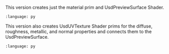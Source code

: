 This version creates just the material prim and UsdPreviewSurface Shader.

``` {literalinclude} py_kit_cmds.py
:language: py
```

This version also creates UsdUVTexture Shader prims for the diffuse, roughness, metallic, and normal properties and connects them to the UsdPreviewSurface.

``` {literalinclude} py_kit_cmds_var1.py
:language: py
```